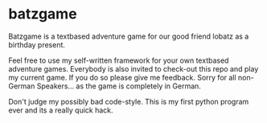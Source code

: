 # batzgame
Batzgame is a textbased adventure game for our good friend lobatz as a birthday present.

Feel free to use my self-written framework for your own textbased adventure games.
Everybody is also invited to check-out this repo and play my current game. If you do so please give me feedback.
Sorry for all non-German Speakers... as the game is completely in German.

Don't judge my possibly bad code-style. This is my first python program ever and its a really quick hack.

